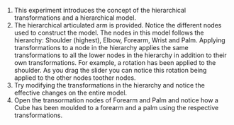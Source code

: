 1. This experiment introduces the concept of the hierarchical transformations and a hierarchical model. 
2. The hierarchical articulated arm is provided. Notice the different nodes used to construct the model. The nodes in this model follows the hierarchy: Shoulder (highest), Elbow, Forearm, Wrist and Palm. Applying transformations to a node in the hierarchy applies the same transformations to all the lower nodes in the hierarchy in addition to their own transformations. For example, a rotation has been applied to the shoulder. As you drag the slider you can notice this rotation being applied to the other nodes toother nodes.  
3. Try modifying the transformations in the hierarchy and notice the effective changes on the entire model.  
4. Open the transormation nodes of Forearm and Palm and notice how a Cube has been moulded to a forearm and a palm using the respective transformations.  
